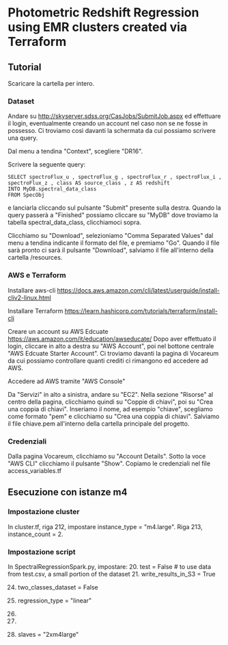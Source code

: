 # Photometric Redshift Regression using EMR clusters created via Terraform

## Tutorial

Scaricare la cartella per intero.

### Dataset
Andare su http://skyserver.sdss.org/CasJobs/SubmitJob.aspx ed effettuare il login, eventualmente creando un account nel caso non se ne fosse
in possesso. Ci troviamo così davanti la schermata da cui possiamo scrivere una query.

Dal menu a tendina "Context", scegliere "DR16".

Scrivere la seguente query:
```
SELECT spectroFlux_u , spectroFlux_g , spectroFlux_r , spectroFlux_i ,
spectroFlux_z , class AS source_class , z AS redshift
INTO MyDB.spectral_data_class
FROM SpecObj
```

e lanciarla cliccando sul pulsante "Submit" presente sulla destra.
Quando la query passerà a "Finished" possiamo cliccare su "MyDB" dove troviamo la tabella spectral_data_class, clicchiamoci sopra.

Clicchiamo su "Download", selezioniamo "Comma Separated Values" dal menu a tendina indicante il formato del file, e premiamo "Go". Quando il file sarà pronto ci sarà il pulsante "Download", salviamo il file all'interno della cartella /resources.

### AWS e Terraform
Installare aws-cli https://docs.aws.amazon.com/cli/latest/userguide/install-cliv2-linux.html

Installare Terraform https://learn.hashicorp.com/tutorials/terraform/install-cli

Creare un account su AWS Edcuate https://aws.amazon.com/it/education/awseducate/
Dopo  aver effettuato il login, cliccare in alto a destra su "AWS Account", poi nel bottone centrale "AWS Edcuate Starter Account". Ci troviamo davanti la pagina di Vocareum da cui possiamo controllare quanti crediti ci rimangono ed accedere ad AWS.

Accedere ad AWS tramite "AWS Console"

Da "Servizi" in alto a sinistra, andare su "EC2". Nella sezione "Risorse" al centro della pagina, clicchiamo quindi su "Coppie di chiavi", poi su "Crea una coppia di chiavi". Inseriamo il nome, ad esempio "chiave", scegliamo come formato "pem" e clicchiamo su "Crea una coppia di chiavi". Salviamo il file chiave.pem all'interno della cartella principale del progetto.

### Credenziali
Dalla pagina Vocareum, clicchiamo su "Account Details". Sotto la voce "AWS CLI" clicchiamo il pulsante "Show". Copiamo le credenziali nel file access_variables.tf



## Esecuzione con istanze m4

### Impostazione cluster
In cluster.tf, riga 212, impostare instance_type = "m4.large". Riga 213, instance_count = 2.

### Impostazione script
In SpectralRegressionSpark.py, impostare:
20. test                = False  # to use data from test.csv, a small portion of the dataset
21. write_results_in_S3 = True

24. two_classes_dataset = False

31. regression_type = "linear"
32. <commentare>
33. <commentare>    

40. slaves = "2xm4large"

